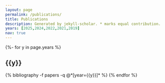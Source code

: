```yaml
---
layout: page
permalink: /publications/
title: Publications
description: Generated by jekyll-scholar. * marks equal contribution. 
years: [2025,2024,2022,2021,2019]
nav: true
---
```

<!-- _pages/publications.md -->
<div class="publications">

{%- for y in page.years %}
  <h2 class="year">{{y}}</h2>
  {% bibliography -f papers -q @*[year={{y}}]* %}
{% endfor %}

</div>
